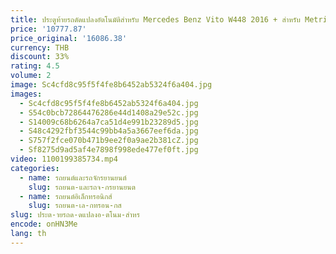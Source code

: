 ```yaml
---
title: ประตูท้ายรถดัดแปลงอัตโนมัติสำหรับ Mercedes Benz Vito W448 2016 + สำหรับ Metris
price: '10777.87'
price_original: '16086.38'
currency: THB
discount: 33%
rating: 4.5
volume: 2
image: Sc4cfd8c95f5f4fe8b6452ab5324f6a404.jpg
images:
  - Sc4cfd8c95f5f4fe8b6452ab5324f6a404.jpg
  - S54c0bcb72864476286e44d1408a29e52c.jpg
  - S14009c68b6264a7ca51d4e991b23289d5.jpg
  - S48c4292fbf3544c99bb4a5a3667eef6da.jpg
  - S757f2fce070b471b9ee2f0a9ae2b381cZ.jpg
  - Sf8275d9ad5af4e7898f998ede477ef0ft.jpg
video: 1100199385734.mp4
categories:
  - name: รถยนต์และรถจักรยานยนต์
    slug: รถยนต-และรถจ-กรยานยนต
  - name: รถยนต์อิเล็กทรอนิกส์
    slug: รถยนต-เล-กทรอน-กส
slug: ประต-ายรถด-ดแปลงอ-ตโนม-สำหร
encode: onHN3Me
lang: th
---
```

  